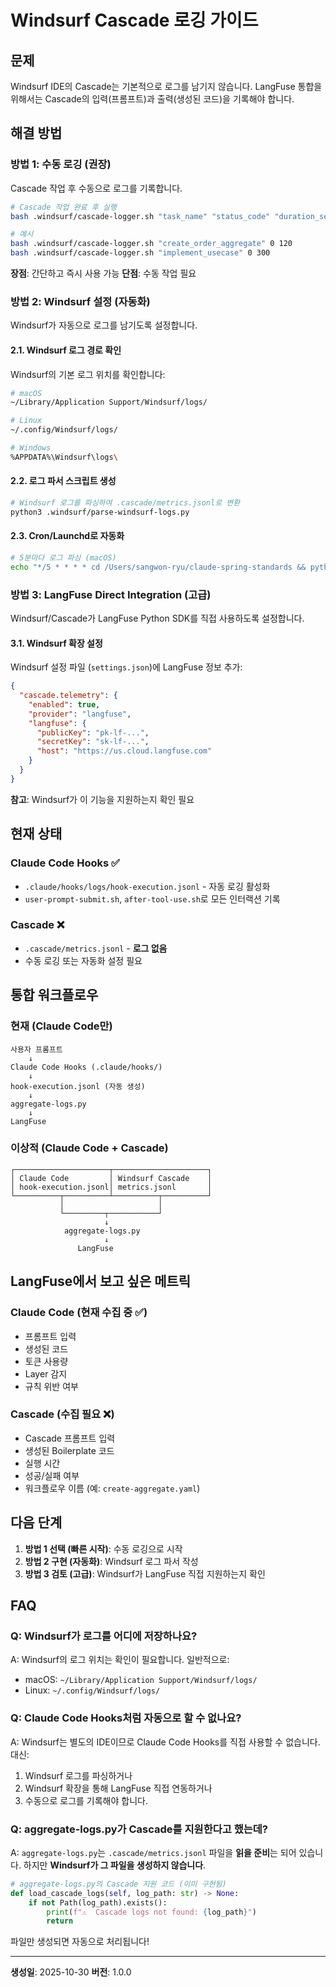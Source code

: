 # Windsurf Cascade 로깅 가이드

## 문제

Windsurf IDE의 Cascade는 기본적으로 로그를 남기지 않습니다. LangFuse 통합을 위해서는 Cascade의 입력(프롬프트)과 출력(생성된 코드)을 기록해야 합니다.

## 해결 방법

### 방법 1: 수동 로깅 (권장)

Cascade 작업 후 수동으로 로그를 기록합니다.

```bash
# Cascade 작업 완료 후 실행
bash .windsurf/cascade-logger.sh "task_name" "status_code" "duration_seconds"

# 예시
bash .windsurf/cascade-logger.sh "create_order_aggregate" 0 120
bash .windsurf/cascade-logger.sh "implement_usecase" 0 300
```

**장점**: 간단하고 즉시 사용 가능
**단점**: 수동 작업 필요

### 방법 2: Windsurf 설정 (자동화)

Windsurf가 자동으로 로그를 남기도록 설정합니다.

#### 2.1. Windsurf 로그 경로 확인

Windsurf의 기본 로그 위치를 확인합니다:

```bash
# macOS
~/Library/Application Support/Windsurf/logs/

# Linux
~/.config/Windsurf/logs/

# Windows
%APPDATA%\Windsurf\logs\
```

#### 2.2. 로그 파서 스크립트 생성

```bash
# Windsurf 로그를 파싱하여 .cascade/metrics.jsonl로 변환
python3 .windsurf/parse-windsurf-logs.py
```

#### 2.3. Cron/Launchd로 자동화

```bash
# 5분마다 로그 파싱 (macOS)
echo "*/5 * * * * cd /Users/sangwon-ryu/claude-spring-standards && python3 .windsurf/parse-windsurf-logs.py" | crontab -
```

### 방법 3: LangFuse Direct Integration (고급)

Windsurf/Cascade가 LangFuse Python SDK를 직접 사용하도록 설정합니다.

#### 3.1. Windsurf 확장 설정

Windsurf 설정 파일 (`settings.json`)에 LangFuse 정보 추가:

```json
{
  "cascade.telemetry": {
    "enabled": true,
    "provider": "langfuse",
    "langfuse": {
      "publicKey": "pk-lf-...",
      "secretKey": "sk-lf-...",
      "host": "https://us.cloud.langfuse.com"
    }
  }
}
```

**참고**: Windsurf가 이 기능을 지원하는지 확인 필요

## 현재 상태

### Claude Code Hooks ✅
- `.claude/hooks/logs/hook-execution.jsonl` - 자동 로깅 활성화
- `user-prompt-submit.sh`, `after-tool-use.sh`로 모든 인터랙션 기록

### Cascade ❌
- `.cascade/metrics.jsonl` - **로그 없음**
- 수동 로깅 또는 자동화 설정 필요

## 통합 워크플로우

### 현재 (Claude Code만)

```
사용자 프롬프트
    ↓
Claude Code Hooks (.claude/hooks/)
    ↓
hook-execution.jsonl (자동 생성)
    ↓
aggregate-logs.py
    ↓
LangFuse
```

### 이상적 (Claude Code + Cascade)

```
┌─────────────────────┬─────────────────────┐
│ Claude Code         │ Windsurf Cascade    │
│ hook-execution.jsonl│ metrics.jsonl       │
└──────────┬──────────┴──────────┬──────────┘
           │                     │
           └─────────┬───────────┘
                     ↓
            aggregate-logs.py
                     ↓
               LangFuse
```

## LangFuse에서 보고 싶은 메트릭

### Claude Code (현재 수집 중 ✅)
- 프롬프트 입력
- 생성된 코드
- 토큰 사용량
- Layer 감지
- 규칙 위반 여부

### Cascade (수집 필요 ❌)
- Cascade 프롬프트 입력
- 생성된 Boilerplate 코드
- 실행 시간
- 성공/실패 여부
- 워크플로우 이름 (예: `create-aggregate.yaml`)

## 다음 단계

1. **방법 1 선택 (빠른 시작)**: 수동 로깅으로 시작
2. **방법 2 구현 (자동화)**: Windsurf 로그 파서 작성
3. **방법 3 검토 (고급)**: Windsurf가 LangFuse 직접 지원하는지 확인

## FAQ

### Q: Windsurf가 로그를 어디에 저장하나요?

A: Windsurf의 로그 위치는 확인이 필요합니다. 일반적으로:
- macOS: `~/Library/Application Support/Windsurf/logs/`
- Linux: `~/.config/Windsurf/logs/`

### Q: Claude Code Hooks처럼 자동으로 할 수 없나요?

A: Windsurf는 별도의 IDE이므로 Claude Code Hooks를 직접 사용할 수 없습니다. 대신:
1. Windsurf 로그를 파싱하거나
2. Windsurf 확장을 통해 LangFuse 직접 연동하거나
3. 수동으로 로그를 기록해야 합니다.

### Q: aggregate-logs.py가 Cascade를 지원한다고 했는데?

A: `aggregate-logs.py`는 `.cascade/metrics.jsonl` 파일을 **읽을 준비**는 되어 있습니다. 하지만 **Windsurf가 그 파일을 생성하지 않습니다**.

```python
# aggregate-logs.py의 Cascade 지원 코드 (이미 구현됨)
def load_cascade_logs(self, log_path: str) -> None:
    if not Path(log_path).exists():
        print(f"⚠️  Cascade logs not found: {log_path}")
        return
```

파일만 생성되면 자동으로 처리됩니다!

---

**생성일**: 2025-10-30
**버전**: 1.0.0
